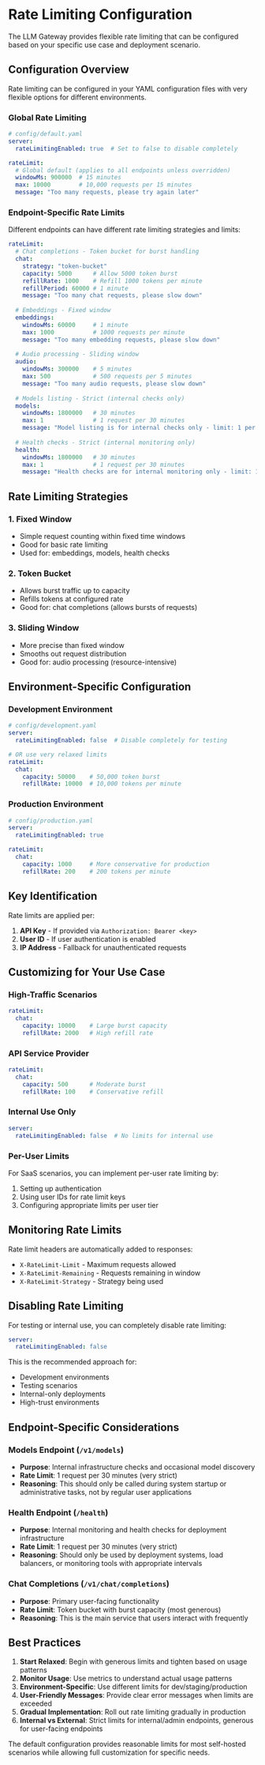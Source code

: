 # Rate Limiting Configuration

The LLM Gateway provides flexible rate limiting that can be configured based on your specific use case and deployment scenario.

## Configuration Overview

Rate limiting can be configured in your YAML configuration files with very flexible options for different environments.

### Global Rate Limiting

```yaml
# config/default.yaml
server:
  rateLimitingEnabled: true  # Set to false to disable completely

rateLimit:
  # Global default (applies to all endpoints unless overridden)
  windowMs: 900000  # 15 minutes
  max: 10000        # 10,000 requests per 15 minutes
  message: "Too many requests, please try again later"
```

### Endpoint-Specific Rate Limits

Different endpoints can have different rate limiting strategies and limits:

```yaml
rateLimit:
  # Chat completions - Token bucket for burst handling
  chat:
    strategy: "token-bucket"
    capacity: 5000      # Allow 5000 token burst
    refillRate: 1000    # Refill 1000 tokens per minute
    refillPeriod: 60000 # 1 minute
    message: "Too many chat requests, please slow down"
  
  # Embeddings - Fixed window
  embeddings:
    windowMs: 60000     # 1 minute
    max: 1000           # 1000 requests per minute
    message: "Too many embedding requests, please slow down"
  
  # Audio processing - Sliding window
  audio:
    windowMs: 300000    # 5 minutes  
    max: 500            # 500 requests per 5 minutes
    message: "Too many audio requests, please slow down"
  
  # Models listing - Strict (internal checks only)
  models:
    windowMs: 1800000   # 30 minutes
    max: 1              # 1 request per 30 minutes
    message: "Model listing is for internal checks only - limit: 1 per 30 minutes"
  
  # Health checks - Strict (internal monitoring only)
  health:
    windowMs: 1800000   # 30 minutes  
    max: 1              # 1 request per 30 minutes
    message: "Health checks are for internal monitoring only - limit: 1 per 30 minutes"
```

## Rate Limiting Strategies

### 1. Fixed Window
- Simple request counting within fixed time windows
- Good for basic rate limiting
- Used for: embeddings, models, health checks

### 2. Token Bucket  
- Allows burst traffic up to capacity
- Refills tokens at configured rate
- Good for: chat completions (allows bursts of requests)

### 3. Sliding Window
- More precise than fixed window
- Smooths out request distribution
- Good for: audio processing (resource-intensive)

## Environment-Specific Configuration

### Development Environment
```yaml
# config/development.yaml
server:
  rateLimitingEnabled: false  # Disable completely for testing

# OR use very relaxed limits
rateLimit:
  chat:
    capacity: 50000    # 50,000 token burst
    refillRate: 10000  # 10,000 tokens per minute
```

### Production Environment
```yaml
# config/production.yaml
server:
  rateLimitingEnabled: true

rateLimit:
  chat:
    capacity: 1000     # More conservative for production
    refillRate: 200    # 200 tokens per minute
```

## Key Identification

Rate limits are applied per:

1. **API Key** - If provided via `Authorization: Bearer <key>`
2. **User ID** - If user authentication is enabled  
3. **IP Address** - Fallback for unauthenticated requests

## Customizing for Your Use Case

### High-Traffic Scenarios
```yaml
rateLimit:
  chat:
    capacity: 10000    # Large burst capacity
    refillRate: 2000   # High refill rate
```

### API Service Provider
```yaml
rateLimit:
  chat:
    capacity: 500      # Moderate burst
    refillRate: 100    # Conservative refill
```

### Internal Use Only
```yaml
server:
  rateLimitingEnabled: false  # No limits for internal use
```

### Per-User Limits
For SaaS scenarios, you can implement per-user rate limiting by:
1. Setting up authentication
2. Using user IDs for rate limit keys
3. Configuring appropriate limits per user tier

## Monitoring Rate Limits

Rate limit headers are automatically added to responses:
- `X-RateLimit-Limit` - Maximum requests allowed
- `X-RateLimit-Remaining` - Requests remaining in window
- `X-RateLimit-Strategy` - Strategy being used

## Disabling Rate Limiting

For testing or internal use, you can completely disable rate limiting:

```yaml
server:
  rateLimitingEnabled: false
```

This is the recommended approach for:
- Development environments
- Testing scenarios  
- Internal-only deployments
- High-trust environments

## Endpoint-Specific Considerations

### Models Endpoint (`/v1/models`)
- **Purpose**: Internal infrastructure checks and occasional model discovery
- **Rate Limit**: 1 request per 30 minutes (very strict)
- **Reasoning**: This should only be called during system startup or administrative tasks, not by regular user applications

### Health Endpoint (`/health`) 
- **Purpose**: Internal monitoring and health checks for deployment infrastructure
- **Rate Limit**: 1 request per 30 minutes (very strict)
- **Reasoning**: Should only be used by deployment systems, load balancers, or monitoring tools with appropriate intervals

### Chat Completions (`/v1/chat/completions`)
- **Purpose**: Primary user-facing functionality
- **Rate Limit**: Token bucket with burst capacity (most generous)
- **Reasoning**: This is the main service that users interact with frequently

## Best Practices

1. **Start Relaxed**: Begin with generous limits and tighten based on usage patterns
2. **Monitor Usage**: Use metrics to understand actual usage patterns  
3. **Environment-Specific**: Use different limits for dev/staging/production
4. **User-Friendly Messages**: Provide clear error messages when limits are exceeded
5. **Gradual Implementation**: Roll out rate limiting gradually in production
6. **Internal vs External**: Strict limits for internal/admin endpoints, generous for user-facing endpoints

The default configuration provides reasonable limits for most self-hosted scenarios while allowing full customization for specific needs.